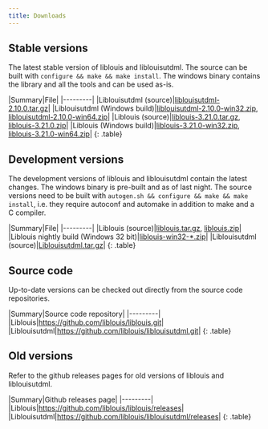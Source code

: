 ```yaml
---
title: Downloads
---
```


## Stable versions

The latest stable version of liblouis and liblouisutdml. The source
can be built with `configure && make && make install`. The windows
binary contains the library and all the tools and can be used as-is.

|Summary|File|
|---------|
|Liblouisutdml (source)|[liblouisutdml-2.10.0.tar.gz](https://github.com/liblouis/liblouisutdml/releases/download/v2.10.0/liblouisutdml-2.10.0.tar.gz)|
|Liblouisutdml (Windows build)|[liblouisutdml-2.10.0-win32.zip](https://github.com/liblouis/liblouisutdml/releases/download/v2.10.0/liblouisutdml-2.10.0-win32.zip), [liblouisutdml-2.10.0-win64.zip](https://github.com/liblouis/liblouisutdml/releases/download/v2.10.0/liblouisutdml-2.10.0-win64.zip)|
|Liblouis (source)|[liblouis-3.21.0.tar.gz](https://github.com/liblouis/liblouis/releases/download/v3.21.0/liblouis-3.21.0.tar.gz), [liblouis-3.21.0.zip](https://github.com/liblouis/liblouis/releases/download/v3.21.0/liblouis-3.21.0.zip)|
|Liblouis (Windows build)|[liblouis-3.21.0-win32.zip](https://github.com/liblouis/liblouis/releases/download/v3.21.0/liblouis-3.21.0-win32.zip), [liblouis-3.21.0-win64.zip](https://github.com/liblouis/liblouis/releases/download/v3.21.0/liblouis-3.21.0-win64.zip)|
{: .table}


## Development versions

The development versions of liblouis and liblouisutdml contain the
latest changes. The windows binary is pre-built and as of last night.
The source versions need to be built with `autogen.sh && configure &&
make && make install`, i.e. they require autoconf and automake in
addition to make and a C compiler.

|Summary|File|
|---------|
|Liblouis (source)|[liblouis.tar.gz](https://github.com/liblouis/liblouis/archive/master.tar.gz), [liblouis.zip](https://github.com/liblouis/liblouis/archive/master.zip)|
|Liblouis nightly build (Windows 32 bit)|[liblouis-win32-*.zip](https://github.com/liblouis/liblouis/releases/tag/snapshot)|
|Liblouisutdml (source)|[Liblouisutdml.tar.gz](https://github.com/liblouis/liblouisutdml/archive/master.tar.gz)|
{: .table}

## Source code

Up-to-date versions can be checked out directly from the source code repositories.

|Summary|Source code repository|
|---------|
|Liblouis|<https://github.com/liblouis/liblouis.git>|
|Liblouisutdml|<https://github.com/liblouis/liblouisutdml.git>|
{: .table}

## Old versions

Refer to the github releases pages for old versions of liblouis and liblouisutdml.

|Summary|Github releases page|
|---------|
|Liblouis|<https://github.com/liblouis/liblouis/releases>|
|Liblouisutdml|<https://github.com/liblouis/liblouisutdml/releases>|
{: .table}
